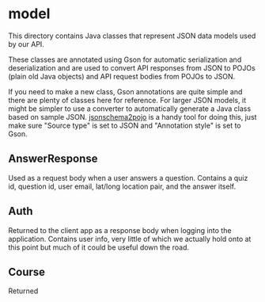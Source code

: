 # model

This directory contains Java classes that represent JSON data models used by our API.

These classes are annotated using Gson for automatic serialization and deserialization and are used to convert API responses from JSON to POJOs (plain old Java objects) and API request bodies from POJOs to JSON.

If you need to make a new class, Gson annotations are quite simple and there are plenty of classes here for reference. For larger JSON models, it might be simpler to use a converter to automatically generate a Java class based on sample JSON. [jsonschema2pojo](http://www.jsonschema2pojo.org) is a handy tool for doing this, just make sure "Source type" is set to JSON and "Annotation style" is set to Gson.

## AnswerResponse

Used as a request body when a user answers a question. Contains a quiz id, question id, user email, lat/long location pair, and the answer itself.

## Auth

Returned to the client app as a response body when logging into the application. Contains user info, very little of which we actually hold onto at this point but much of it could be useful down the road.

## Course

Returned